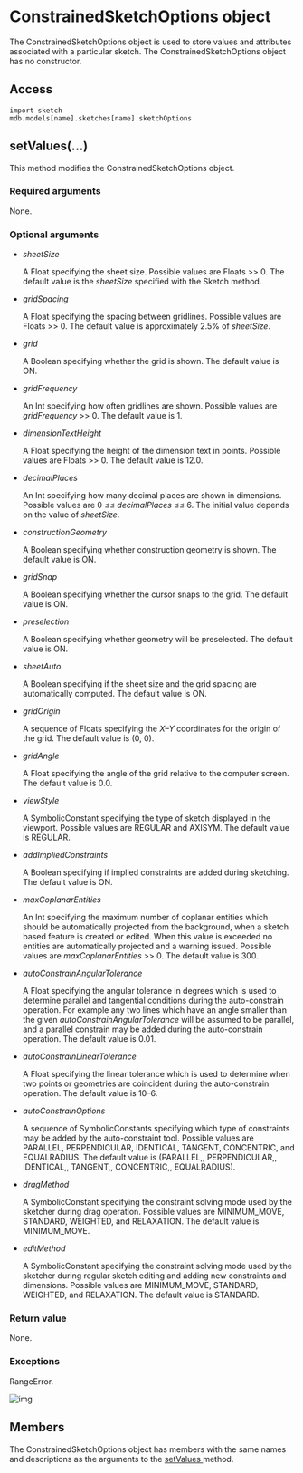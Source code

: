 # ConstrainedSketchOptions object

The ConstrainedSketchOptions object is used to store values and attributes associated with a particular sketch. The ConstrainedSketchOptions object has no constructor.

## Access

```
import sketch
mdb.models[name].sketches[name].sketchOptions
```

## setValues(...)



This method modifies the ConstrainedSketchOptions object.



### Required arguments

None.

### Optional arguments

- *sheetSize*

  A Float specifying the sheet size. Possible values are Floats >> 0. The default value is the *sheetSize* specified with the Sketch method.

- *gridSpacing*

  A Float specifying the spacing between gridlines. Possible values are Floats >> 0. The default value is approximately 2.5% of *sheetSize*.

- *grid*

  A Boolean specifying whether the grid is shown. The default value is ON.

- *gridFrequency*

  An Int specifying how often gridlines are shown. Possible values are *gridFrequency* >> 0. The default value is 1.

- *dimensionTextHeight*

  A Float specifying the height of the dimension text in points. Possible values are Floats >> 0. The default value is 12.0.

- *decimalPlaces*

  An Int specifying how many decimal places are shown in dimensions. Possible values are 0 ≤≤ *decimalPlaces* ≤≤ 6. The initial value depends on the value of *sheetSize*.

- *constructionGeometry*

  A Boolean specifying whether construction geometry is shown. The default value is ON.

- *gridSnap*

  A Boolean specifying whether the cursor snaps to the grid. The default value is ON.

- *preselection*

  A Boolean specifying whether geometry will be preselected. The default value is ON.

- *sheetAuto*

  A Boolean specifying if the sheet size and the grid spacing are automatically computed. The default value is ON.

- *gridOrigin*

  A sequence of Floats specifying the *X–Y* coordinates for the origin of the grid. The default value is (0, 0).

- *gridAngle*

  A Float specifying the angle of the grid relative to the computer screen. The default value is 0.0.

- *viewStyle*

  A SymbolicConstant specifying the type of sketch displayed in the viewport. Possible values are REGULAR and AXISYM. The default value is REGULAR.

- *addImpliedConstraints*

  A Boolean specifying if implied constraints are added during sketching. The default value is ON.

- *maxCoplanarEntities*

  An Int specifying the maximum number of coplanar entities which should be automatically projected from the background, when a sketch based feature is created or edited. When this value is exceeded no entities are automatically projected and a warning issued. Possible values are *maxCoplanarEntities* >> 0. The default value is 300.

- *autoConstrainAngularTolerance*

  A Float specifying the angular tolerance in degrees which is used to determine parallel and tangential conditions during the auto-constrain operation. For example any two lines which have an angle smaller than the given *autoConstrainAngularTolerance* will be assumed to be parallel, and a parallel constrain may be added during the auto-constrain operation. The default value is 0.01.

- *autoConstrainLinearTolerance*

  A Float specifying the linear tolerance which is used to determine when two points or geometries are coincident during the auto-constrain operation. The default value is 10–6.

- *autoConstrainOptions*

  A sequence of SymbolicConstants specifying which type of constraints may be added by the auto-constraint tool. Possible values are PARALLEL, PERPENDICULAR, IDENTICAL, TANGENT, CONCENTRIC, and EQUALRADIUS. The default value is (PARALLEL,, PERPENDICULAR,, IDENTICAL,, TANGENT,, CONCENTRIC,, EQUALRADIUS).

- *dragMethod*

  A SymbolicConstant specifying the constraint solving mode used by the sketcher during drag operation. Possible values are MINIMUM_MOVE, STANDARD, WEIGHTED, and RELAXATION. The default value is MINIMUM_MOVE.

- *editMethod*

  A SymbolicConstant specifying the constraint solving mode used by the sketcher during regular sketch editing and adding new constraints and dimensions. Possible values are MINIMUM_MOVE, STANDARD, WEIGHTED, and RELAXATION. The default value is STANDARD.

### Return value

None.

### Exceptions

RangeError.

![img](https://help.3ds.com/2021/English/DSSIMULIA_Established/IconsReference/butix_top_wline.png)

## Members

The ConstrainedSketchOptions object has members with the same names and descriptions as the arguments to the [setValues ](https://help.3ds.com/2021/English/DSSIMULIA_Established/SIMACAEKERRefMap/simaker-c-constrainedsketchoptionspyc.htm?ContextScope=all#simaker-constrainedsketchoptionssetvaluespyc)method.